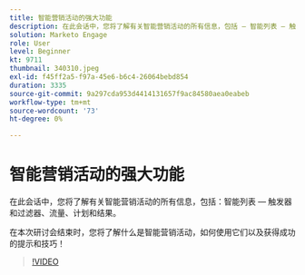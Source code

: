 ```yaml
---
title: 智能营销活动的强大功能
description: 在此会话中，您将了解有关智能营销活动的所有信息，包括 — 智能列表 — 触发器和过滤器、流量、计划和结果。
solution: Marketo Engage
role: User
level: Beginner
kt: 9711
thumbnail: 340310.jpeg
exl-id: f45ff2a5-f97a-45e6-b6c4-26064bebd854
duration: 3335
source-git-commit: 9a297cda953d4414131657f9ac84580aea0eabeb
workflow-type: tm+mt
source-wordcount: '73'
ht-degree: 0%

---
```


# 智能营销活动的强大功能

在此会话中，您将了解有关智能营销活动的所有信息，包括：智能列表 — 触发器和过滤器、流量、计划和结果。

在本次研讨会结束时，您将了解什么是智能营销活动，如何使用它们以及获得成功的提示和技巧！

>[!VIDEO](https://video.tv.adobe.com/v/340310/?quality=12&learn=on)

